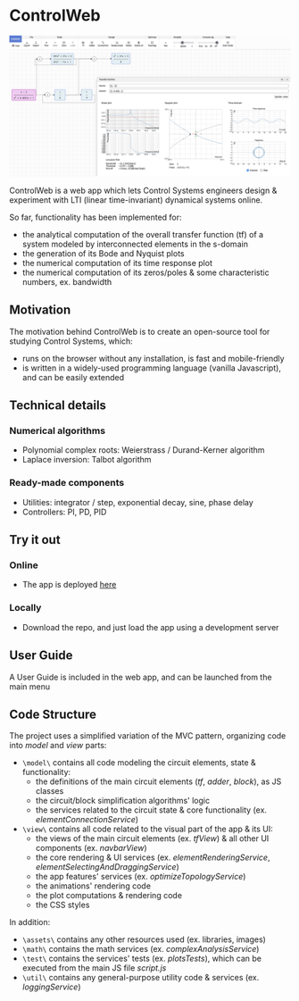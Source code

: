 # ControlWeb

![app](https://github.com/AdityaPartole/ControlWeb/blob/main/assets/img/app.png)

ControlWeb is a web app which lets Control Systems engineers design & experiment with LTI (linear time-invariant) dynamical systems online.

So far, functionality has been implemented for:

- the analytical computation of the overall transfer function (tf) of a system modeled by interconnected elements in the s-domain
- the generation of its Bode and Nyquist plots
- the numerical computation of its time response plot
- the numerical computation of its zeros/poles & some characteristic numbers, ex. bandwidth


## Motivation

The motivation behind ControlWeb is to create an open-source tool for studying Control Systems, which:

- runs on the browser without any installation, is fast and mobile-friendly
- is written in a widely-used programming language (vanilla Javascript), and can be easily extended

## Technical details


### Numerical algorithms

- Polynomial complex roots: Weierstrass / Durand-Kerner algorithm
- Laplace inversion: Talbot algorithm


### Ready-made components

- Utilities: integrator / step, exponential decay, sine, phase delay
- Controllers: PI, PD, PID

## Try it out

### Online

- The app is deployed [here](https://adityapartole.github.io/ControlWeb/)

### Locally

- Download the repo, and just load the app using a development server

## User Guide

A User Guide is included in the web app, and can be launched from the main menu

## Code Structure

The project uses a simplified variation of the MVC pattern, organizing code into _model_ and _view_ parts:

- `\model\` contains all code modeling the circuit elements, state & functionality:
  - the definitions of the main circuit elements (_tf_, _adder_, _block_), as JS classes
  - the circuit/block simplification algorithms' logic
  - the services related to the circuit state & core functionality (ex. _elementConnectionService_)
- `\view\` contains all code related to the visual part of the app & its UI:
  - the views of the main circuit elements (ex. _tfView_) & all other UI components (ex. _navbarView_)
  - the core rendering & UI services (ex. _elementRenderingService_, _elementSelectingAndDraggingService_)
  - the app features' services (ex. _optimizeTopologyService_)
  - the animations' rendering code
  - the plot computations & rendering code
  - the CSS styles

In addition:

- `\assets\` contains any other resources used (ex. libraries, images)
- `\math\` contains the math services (ex. _complexAnalysisService_)
- `\test\` contains the services' tests (ex. _plotsTests_), which can be executed from the main JS file _script.js_
- `\util\` contains any general-purpose utility code & services (ex. _loggingService_)
